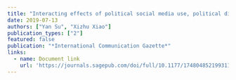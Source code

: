 ```yaml
---
title: "Interacting effects of political social media use, political discussion and political trust on civic engagement: Extending the differential gains model"
date: 2019-07-13
authors: ["Yan Su", "Xizhu Xiao"]
publication_types: ["2"]
featured: false
publication: "*International Communication Gazette*"
links:
  - name: Document link
    url: 'https://journals.sagepub.com/doi/full/10.1177/1748048521993118'
---
```

